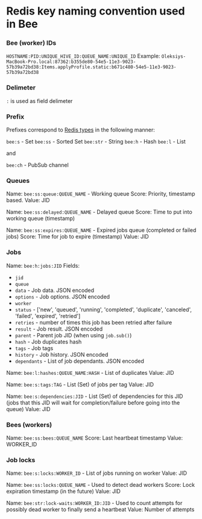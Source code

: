 # Redis key naming convention used in Bee

### Bee (worker) IDs
`HOSTNAME:PID:UNIQUE_HIVE_ID:QUEUE_NAME:UNIQUE_ID`
Example: `Oleksiys-MacBook-Pro.local:87362:b355de80-54e5-11e3-9023-57b39a72bd38:Items.applyProfile.static:b671c480-54e5-11e3-9023-57b39a72bd38`

### Delimeter
`:` is used as field delimeter

### Prefix
Prefixes correspond to [Redis types](http://redis.io/topics/data-types) in the following manner:

`bee:s` - Set
`bee:ss` - Sorted Set
`bee:str` - String
`bee:h` - Hash
`bee:l` - List

and

`bee:ch` - PubSub channel

### Queues
Name: `bee:ss:queue:QUEUE_NAME` - Working queue
Score: Priority, timestamp based.
Value: JID

Name: `bee:ss:delayed:QUEUE_NAME` - Delayed queue
Score: Time to put into working queue (timestamp)

Name: `bee:ss:expires:QUEUE_NAME` - Expired jobs queue (completed or failed jobs)
Score: Time for job to expire (timestamp)
Value: JID

### Jobs
Name: `bee:h:jobs:JID`
Fields:
- `jid`
- `queue`
- `data` - Job data. JSON encoded
- `options` - Job options. JSON encoded
- `worker`
- `status` - ['new', 'queued', 'running', 'completed', 'duplicate', 'canceled', 'failed', 'expired', 'retried']
- `retries` - number of times this job has been retried after failure
- `result` - Job result. JSON encoded
- `parent` - Parent job JID (when using `job.sub()`)
- `hash` - Job duplicates hash
- `tags` - Job tags
- `history` - Job history. JSON encoded
- `dependants` - List of job dependants. JSON encoded

Name: `bee:l:hashes:QUEUE_NAME:HASH` - List of duplicates
Value: JID

Name: `bee:s:tags:TAG` - List (Set) of jobs per tag
Value: JID

Name: `bee:s:dependencies:JID` - List (Set) of dependencies for this JID (jobs that this JID will wait for completion/failure before going into the queue)
Value: JID

### Bees (workers)
Name: `bee:ss:bees:QUEUE_NAME`
Score: Last heartbeat timestamp
Value: WORKER_ID

### Job locks
Name: `bee:s:locks:WORKER_ID` - List of jobs running on worker
Value: JID

Name: `bee:ss:locks:QUEUE_NAME` - Used to detect dead workers
Score: Lock expiration timestamp (in the future)
Value: JID

Name: `bee:str:lock-waits:WORKER_ID:JID` - Used to count attempts for possibly dead worker to finally send a heartbeat
Value: Number of attempts


